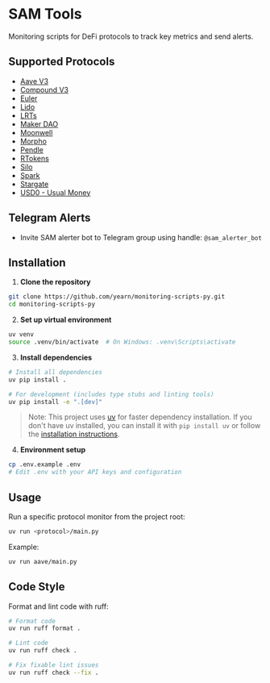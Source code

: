 # SAM Tools

Monitoring scripts for DeFi protocols to track key metrics and send alerts.

## Supported Protocols

- [Aave V3](./aave/README.md)
- [Compound V3](./compound/README.md)
- [Euler](./euler/README.md)
- [Lido](./lido/README.md)
- [LRTs](./lrt-pegs/README.md)
- [Maker DAO](./maker/README.md)
- [Moonwell](./moonwell/README.md)
- [Morpho](./morpho/README.md)
- [Pendle](./pendle/README.md)
- [RTokens](./rtoken/README.md)
- [Silo](./silo/README.md)
- [Spark](./spark/README.md)
- [Stargate](./stargate/README.md)
- [USD0 - Usual Money](./usd0/README.md)

## Telegram Alerts

- Invite SAM alerter bot to Telegram group using handle: `@sam_alerter_bot`

## Installation

1. **Clone the repository**

```bash
git clone https://github.com/yearn/monitoring-scripts-py.git
cd monitoring-scripts-py
```

2. **Set up virtual environment**

```bash
uv venv
source .venv/bin/activate  # On Windows: .venv\Scripts\activate
```

3. **Install dependencies**

```bash
# Install all dependencies
uv pip install .

# For development (includes type stubs and linting tools)
uv pip install -e ".[dev]"
```

> Note: This project uses [uv](https://github.com/astral-sh/uv) for faster dependency installation. If you don't have uv installed, you can install it with `pip install uv` or follow the [installation instructions](https://github.com/astral-sh/uv#installation).

4. **Environment setup**

```bash
cp .env.example .env
# Edit .env with your API keys and configuration
```

## Usage

Run a specific protocol monitor from the project root:

```bash
uv run <protocol>/main.py
```

Example:

```bash
uv run aave/main.py
```

## Code Style

Format and lint code with ruff:

```bash
# Format code
uv run ruff format .

# Lint code
uv run ruff check .

# Fix fixable lint issues
uv run ruff check --fix .
```

